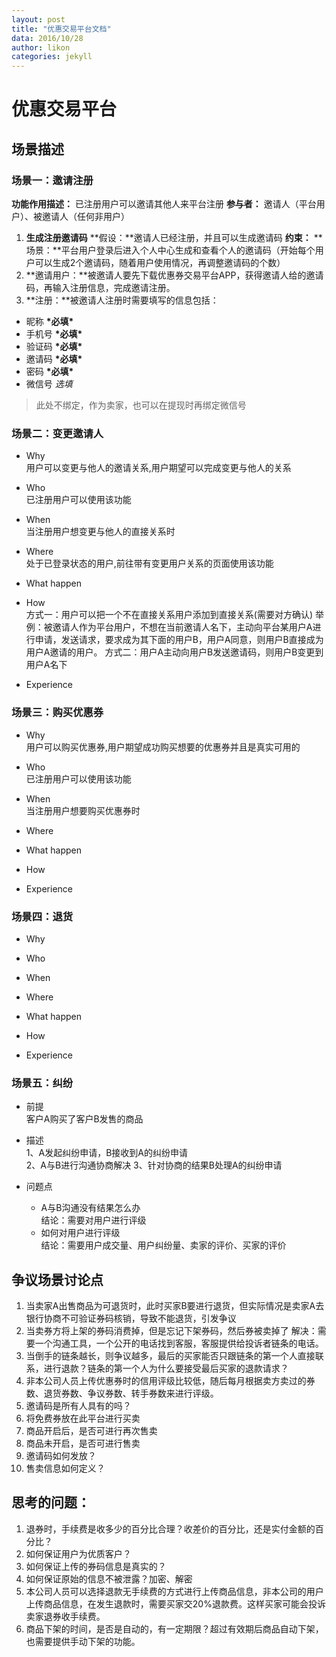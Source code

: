 ```yaml
---
layout: post
title: "优惠交易平台文档"
data: 2016/10/28
author: likon
categories: jekyll
---
```


# 优惠交易平台

## 场景描述

### 场景一：邀请注册
**功能作用描述：** 已注册用户可以邀请其他人来平台注册
**参与者：** 邀请人（平台用户）、被邀请人（任何非用户）
1. **生成注册邀请码**
**假设：**邀请人已经注册，并且可以生成邀请码
**约束：**
**场景：**平台用户登录后进入个人中心生成和查看个人的邀请码（开始每个用户可以生成2个邀请码，随着用户使用情况，再调整邀请码的个数）
2. **邀请用户：**被邀请人要先下载优惠券交易平台APP，获得邀请人给的邀请码，再输入注册信息，完成邀请注册。
3. **注册：**被邀请人注册时需要填写的信息包括：
  * 昵称 **\*必填\***
  * 手机号 **\*必填\***
  * 验证码 **\*必填\***
  * 邀请码 **\*必填\***
  * 密码 **\*必填\***
  * 微信号 *选填*
> 此处不绑定，作为卖家，也可以在提现时再绑定微信号

### 场景二：变更邀请人
- Why  
用户可以变更与他人的邀请关系,用户期望可以完成变更与他人的关系

- Who  
已注册用户可以使用该功能

- When  
当注册用户想变更与他人的直接关系时

- Where  
处于已登录状态的用户,前往带有变更用户关系的页面使用该功能

- What happen  

- How  
方式一：用户可以把一个不在直接关系用户添加到直接关系(需要对方确认)
    举例：被邀请人作为平台用户，不想在当前邀请人名下，主动向平台某用户A进行申请，发送请求，要求成为其下面的用户B，用户A同意，则用户B直接成为用户A邀请的用户。
方式二：用户A主动向用户B发送邀请码，则用户B变更到用户A名下

- Experience  

### 场景三：购买优惠券
- Why  
用户可以购买优惠券,用户期望成功购买想要的优惠券并且是真实可用的

- Who  
已注册用户可以使用该功能

- When  
当注册用户想要购买优惠券时

- Where  

- What happen  

- How  

- Experience  

### 场景四：退货
- Why  

- Who  

- When  

- Where  

- What happen  

- How  

- Experience  

### 场景五：纠纷
- 前提  
客户A购买了客户B发售的商品  

- 描述  
1、A发起纠纷申请，B接收到A的纠纷申请  
2、A与B进行沟通协商解决
3、针对协商的结果B处理A的纠纷申请

- 问题点  
    - A与B沟通没有结果怎么办  
    结论：需要对用户进行评级  
    - 如何对用户进行评级  
    结论：需要用户成交量、用户纠纷量、卖家的评价、买家的评价


## 争议场景讨论点  

1. 当卖家A出售商品为可退货时，此时买家B要进行退货，但实际情况是卖家A去银行协商不可验证券码核销，导致不能退货，引发争议
2. 当卖券方将上架的券码消费掉，但是忘记下架券码，然后券被卖掉了
  解决：需要一个沟通工具，一个公开的电话找到客服，客服提供给投诉者链条的电话。
3. 	当倒手的链条越长，则争议越多，最后的买家能否只跟链条的第一个人直接联系，进行退款？链条的第一个人为什么要接受最后买家的退款请求？
4.	非本公司人员上传优惠券时的信用评级比较低，随后每月根据卖方卖过的券数、退货券数、争议券数、转手券数来进行评级。
5.	邀请码是所有人具有的吗？
6.	将免费券放在此平台进行买卖
7.	商品开启后，是否可进行再次售卖
8.	商品未开启，是否可进行售卖
9.	邀请码如何发放？
10.	售卖信息如何定义？

## 思考的问题：
1. 退券时，手续费是收多少的百分比合理？收差价的百分比，还是实付金额的百分比？
2. 如何保证用户为优质客户？
3. 如何保证上传的券码信息是真实的？
4. 如何保证原始的信息不被泄露？加密、解密
5. 本公司人员可以选择退款无手续费的方式进行上传商品信息，非本公司的用户上传商品信息，在发生退款时，需要买家交20%退款费。这样买家可能会投诉卖家退券收手续费。
6. 商品下架的时间，是否是自动的，有一定期限？超过有效期后商品自动下架，也需要提供手动下架的功能。
